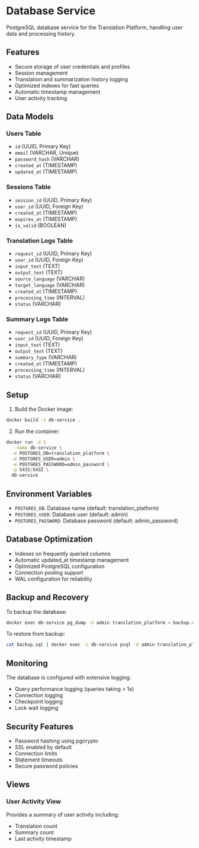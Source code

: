 # Database Service

PostgreSQL database service for the Translation Platform, handling user data and processing history.

## Features

- Secure storage of user credentials and profiles
- Session management
- Translation and summarization history logging
- Optimized indexes for fast queries
- Automatic timestamp management
- User activity tracking

## Data Models

### Users Table
- `id` (UUID, Primary Key)
- `email` (VARCHAR, Unique)
- `password_hash` (VARCHAR)
- `created_at` (TIMESTAMP)
- `updated_at` (TIMESTAMP)

### Sessions Table
- `session_id` (UUID, Primary Key)
- `user_id` (UUID, Foreign Key)
- `created_at` (TIMESTAMP)
- `expires_at` (TIMESTAMP)
- `is_valid` (BOOLEAN)

### Translation Logs Table
- `request_id` (UUID, Primary Key)
- `user_id` (UUID, Foreign Key)
- `input_text` (TEXT)
- `output_text` (TEXT)
- `source_language` (VARCHAR)
- `target_language` (VARCHAR)
- `created_at` (TIMESTAMP)
- `processing_time` (INTERVAL)
- `status` (VARCHAR)

### Summary Logs Table
- `request_id` (UUID, Primary Key)
- `user_id` (UUID, Foreign Key)
- `input_text` (TEXT)
- `output_text` (TEXT)
- `summary_type` (VARCHAR)
- `created_at` (TIMESTAMP)
- `processing_time` (INTERVAL)
- `status` (VARCHAR)

## Setup

1. Build the Docker image:
```bash
docker build -t db-service .
```

2. Run the container:
```bash
docker run -d \
  --name db-service \
  -e POSTGRES_DB=translation_platform \
  -e POSTGRES_USER=admin \
  -e POSTGRES_PASSWORD=admin_password \
  -p 5432:5432 \
  db-service
```

## Environment Variables

- `POSTGRES_DB`: Database name (default: translation_platform)
- `POSTGRES_USER`: Database user (default: admin)
- `POSTGRES_PASSWORD`: Database password (default: admin_password)

## Database Optimization

- Indexes on frequently queried columns
- Automatic updated_at timestamp management
- Optimized PostgreSQL configuration
- Connection pooling support
- WAL configuration for reliability

## Backup and Recovery

To backup the database:
```bash
docker exec db-service pg_dump -U admin translation_platform > backup.sql
```

To restore from backup:
```bash
cat backup.sql | docker exec -i db-service psql -U admin translation_platform
```

## Monitoring

The database is configured with extensive logging:
- Query performance logging (queries taking > 1s)
- Connection logging
- Checkpoint logging
- Lock wait logging

## Security Features

- Password hashing using pgcrypto
- SSL enabled by default
- Connection limits
- Statement timeouts
- Secure password policies

## Views

### User Activity View
Provides a summary of user activity including:
- Translation count
- Summary count
- Last activity timestamp
